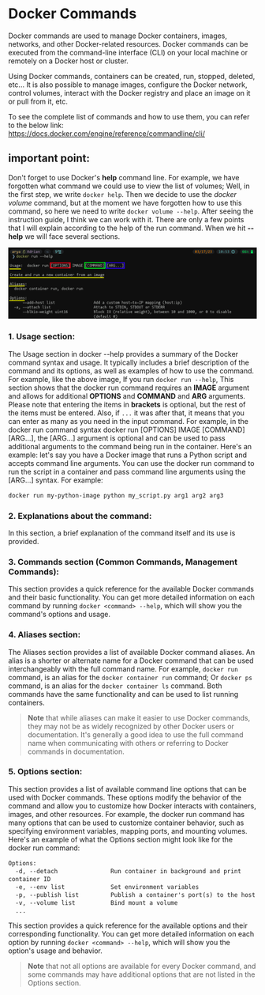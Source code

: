 # Docker Commands
Docker commands are used to manage Docker containers, images, networks, and other Docker-related resources. Docker commands can be executed from the command-line interface (CLI) on your local machine or remotely on a Docker host or cluster.

Using Docker commands, containers can be created, run, stopped, deleted, etc...
It is also possible to manage images, configure the Docker network, control volumes, interact with the Docker registry and place an image on it or pull from it, etc.

To see the complete list of commands and how to use them, you can refer to the below link:
https://docs.docker.com/engine/reference/commandline/cli/


## important point:

Don't forget to use Docker's **help** command line.
For example, we have forgotten what command we could use to view the list of volumes; Well, in the first step, we write ```docker help```.
Then we decide to use the *docker volume* command, but at the moment we have forgotten how to use this command, so here we need to write ```docker volume --help```.
After seeing the instruction guide, I think we can work with it. There are only a few points that I will explain according to the help of the run command.
When we hit **--help** we will face several sections.

<img src=https://github.com/arsalanyavari/devops-roadmap/blob/main/src/images/docker-help.png>

### 1. Usage section:
The Usage section in docker --help provides a summary of the Docker command syntax and usage. It typically includes a brief description of the command and its options, as well as examples of how to use the command.
For example, like the above image, If you run ```docker run --help```, This section shows that the docker run command requires an **IMAGE** argument and allows for additional **OPTIONS** and **COMMAND** and **ARG** arguments.
Please note that entering the items in **brackets** is optional, but the rest of the items must be entered. Also, if ```...``` it was after that, it means that you can enter as many as you need in the input command.
For example, in the docker run command syntax docker run [OPTIONS] IMAGE [COMMAND] [ARG...], the [ARG...] argument is optional and can be used to pass additional arguments to the command being run in the container.
Here's an example: let's say you have a Docker image that runs a Python script and accepts command line arguments. You can use the docker run command to run the script in a container and pass command line arguments using the [ARG...] syntax. For example:
```bash
docker run my-python-image python my_script.py arg1 arg2 arg3
```
### 2. Explanations about the command:
In this section, a brief explanation of the command itself and its use is provided.

### 3. Commands section (Common Commands, Management Commands):
This section provides a quick reference for the available Docker commands and their basic functionality. You can get more detailed information on each command by running ```docker <command> --help```, which will show you the command's options and usage.

### 4. Aliases section:
The Aliases section provides a list of available Docker command aliases. An alias is a shorter or alternate name for a Docker command that can be used interchangeably with the full command name.
For example, ```docker run``` command, is an alias for the ```docker container run``` command; Or ```docker ps``` command, is an alias for the ```docker container ls``` command. Both commands have the same functionality and can be used to list running containers.

>__Note__ that while aliases can make it easier to use Docker commands, they may not be as widely recognized by other Docker users or documentation. It's generally a good idea to use the full command name when communicating with others or referring to Docker commands in documentation.

### 5. Options section:
This section provides a list of available command line options that can be used with Docker commands. These options modify the behavior of the command and allow you to customize how Docker interacts with containers, images, and other resources.
For example, the docker run command has many options that can be used to customize container behavior, such as specifying environment variables, mapping ports, and mounting volumes. Here's an example of what the Options section might look like for the docker run command:
```docker
Options:
  -d, --detach               Run container in background and print container ID
  -e, --env list             Set environment variables
  -p, --publish list         Publish a container's port(s) to the host
  -v, --volume list          Bind mount a volume
  ...
  ```
  This section provides a quick reference for the available options and their corresponding functionality. You can get more detailed information on each option by running ```docker <command> --help```, which will show you the option's usage and behavior.
  >__Note__ that not all options are available for every Docker command, and some commands may have additional options that are not listed in the Options section.
